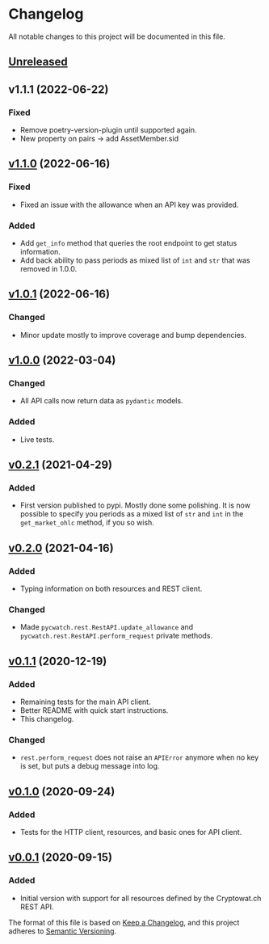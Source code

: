 # Changelog

All notable changes to this project will be documented in this file.

## [Unreleased]

## v1.1.1 (2022-06-22)

### Fixed

- Remove poetry-version-plugin until supported again.
- New property on pairs -> add AssetMember.sid

## [v1.1.0][1.1.0] (2022-06-16)

### Fixed

- Fixed an issue with the allowance when an API key was provided.

### Added

- Add `get_info` method that queries the root endpoint to get status information.
- Add back ability to pass periods as mixed list of `int` and `str` that was removed in 1.0.0.

## [v1.0.1][1.0.1] (2022-06-16)

### Changed

- Minor update mostly to improve coverage and bump dependencies.

## [v1.0.0][1.0.0] (2022-03-04)

### Changed

- All API calls now return data as `pydantic` models.

### Added

- Live tests.

## [v0.2.1][0.2.1] (2021-04-29)

### Added

- First version published to pypi. Mostly done some polishing. It is now possible to specify you periods as a mixed list of `str` and `int` in the `get_market_ohlc` method, if you so wish.

## [v0.2.0][0.2.0] (2021-04-16)

### Added

- Typing information on both resources and REST client.

### Changed

- Made `pycwatch.rest.RestAPI.update_allowance` and `pycwatch.rest.RestAPI.perform_request` private methods.

## [v0.1.1][0.1.1] (2020-12-19)

### Added

- Remaining tests for the main API client.
- Better README with quick start instructions.
- This changelog.

### Changed

- `rest.perform_request` does not raise an `APIError` anymore when no key is set, but puts a debug message into log.

## [v0.1.0][0.1.0] (2020-09-24)

### Added

- Tests for the HTTP client, resources, and basic ones for API client.

## [v0.0.1][0.0.1] (2020-09-15)

### Added

- Initial version with support for all resources defined by the Cryptowat.ch REST API.

The format of this file is based on [Keep a Changelog](https://keepachangelog.com/en/1.0.0/), and this project adheres to [Semantic Versioning](https://semver.org/spec/v2.0.0.html).

[unreleased]: https://github.com/iuvbio/pycwatch/compare/v1.0.0...HEAD
[1.1.1]: https://github.com/iuvbio/pycwatch/compare/v1.1.0...1.1.1
[1.1.0]: https://github.com/iuvbio/pycwatch/compare/v1.0.1...1.1.0
[1.0.1]: https://github.com/iuvbio/pycwatch/compare/v0.2.1...1.0.1
[1.0.0]: https://github.com/iuvbio/pycwatch/compare/v0.2.1...1.0.0
[0.2.1]: https://github.com/iuvbio/pycwatch/compare/v0.2.0...0.2.1
[0.2.0]: https://github.com/iuvbio/pycwatch/compare/v0.1.1...0.2.0
[0.1.1]: https://github.com/iuvbio/pycwatch/compare/v0.1.0...v0.1.1
[0.1.0]: https://github.com/iuvbio/pycwatch/compare/v0.0.1...v0.1.0
[0.0.1]: https://github.com/iuvbio/pycwatch/releases/tag/v0.0.1
